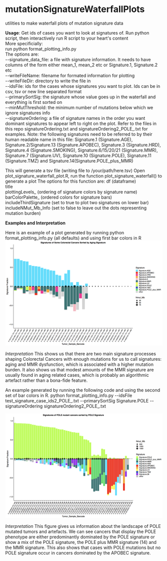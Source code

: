 # mutationSignatureWaterfallPlots 
utilities to make waterfall plots of mutation signature data

**Usage**: 
Get ids of cases you want to look at signatures of. Run python script, then interactively run R script to your heart's content<br />
More specificially:<br />
run python format_plotting_info.py<br />
The options are:<br />
--signature_data_file: a file with signature information.  It needs to have columns of the form either mean_1, mean_2 etc or Signature.1, Signature.2 etc<br />
--writeFileName: filename for formated information for plotting<br />
--writeFileDir: directory to write the file in<br />
--idsFile: ids for the cases whose signatures you want to plot.  Ids can be in csv, tsv or new line separated format<br />
--primarySortSig: the signature whose value goes up in the waterfall and everything is first sorted on<br />
--minMutThreshold: the minimum number of mutations below which we ignore signatures info<br />
--signatureOrdering: a file of signature names in the order you want dominant signatures to appear left to right on the plot. Refer to the files in this repo signatureOrdering.txt and signatureOrdering2_POLE_.txt for examples.  Note: the following signatures need to be referred to by their human readable name in this file: Signature.1 (Signature.AGE), Signature.2/Signature.13 (Signature.APOBEC), Signature.3 (Signature.HRD), Signature.4 (Signature.SMOKING), Signature.6/15/20/21 (Signature.MMR), Signature.7 (Signature.UV), Signature.10 (Signature.POLE), Signature.11 (Signature.TMZ) and Signature.14(Signature.POLE_plus_MMR)<br />

This will generate a tsv file (writing file to /your/path/here.tsv)
Open plot_signature_waterfall_plot.R, run the function plot_signature_waterfall() to generate a plot
The options for this function are:
df (dataframe)<br /> 
title <br />
plottingLevels_ (ordering of signature colors by signature name)<br />
barColorPalette_ (ordered colors for signature bars) <br />
includeThirdSignature (set to true to plot two signatures on lower bar) <br /> 
includeNMut_Mb_Info (set to false to leave out the dots representing mutation burden) <br />
                                

**Examples and Interpretation**

Here is an example of a plot generated by running python format_plotting_info.py (all defaults) and using first bar colors in R 
![alt text](colonCancerExample.png)

*Interpretation*
This shows us that there are two main signature processes shaping Colorectal Cancers with enough mutations for us to call signatures: aging and MMR dysfunction, which is associated with a higher mutation burden.  It also shows us that modest amounts of the MMR signature are usually found in aging related cases, which is probably an algorithmic artefact rather than a bona-fide feature.  

An example generated by running the following code and using the second set of bar colors in R.
python format_plotting_info.py --idsFile test_signature_case_ids2_POLE_.txt --primarySortSig Signature.POLE --signatureOrdering signatureOrdering2_POLE_.txt

![alt text](poleExample.png)


*Interpretation*
This figure gives us information about the landscape of POLE mutated tumors and artefacts.  We can see cancers that display the POLE phenotype are either predominantly dominated by the POLE signature or show a mix of the POLE signature, the POLE plus MMR signature (14) and the MMR signature.  This also shows that cases with POLE mutations but no POLE signature occur in cancers dominated by the APOBEC signature.

